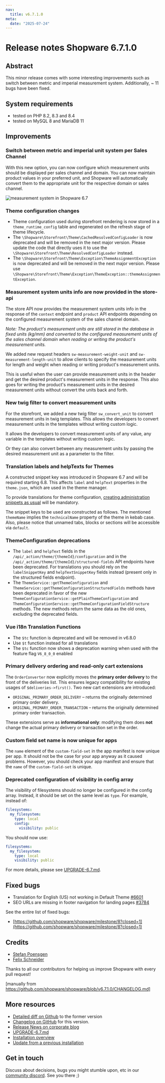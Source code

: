 ```yaml
---
nav:
  title: v6.7.1.0
meta:
  date: "2025-07-24"
---
```

# Release notes Shopware 6.7.1.0

## Abstract

This minor release comes with some interesting improvements such as switch between metric and imperial measurement system. Additionally, ~ 11 bugs have been fixed.

## System requirements

* tested on PHP 8.2, 8.3 and 8.4
* tested on MySQL 8 and MariaDB 11

## Improvements

### Switch between metric and imperial unit system per Sales Channel

With this new option, you can now configure which measurement units should be displayed per sales channel and domain. You can now maintain product values in your preferred unit, and Shopware will automatically convert them to the appropriate unit for the respective domain or sales channel.

![measurement system in Shopware 6.7](assets/measurement_system.webp)

### Theme configuration changes

* Theme configuration used during storefront rendering is now stored in a `theme_runtime_config` table and regenerated on the refresh stage of theme lifecycle.
* The `\Shopware\Storefront\Theme\CachedResolvedConfigLoader` is now deprecated and will be removed in the next major version. Please update the code that directly uses it to use the `\Shopware\Storefront\Theme\ResolvedConfigLoader` instead.
* The `\Shopware\Storefront\Theme\Exception\ThemeAssignmentException` is now deprecated and will be removed in the next major version. Please use `\Shopware\Storefront\Theme\Exception\ThemeException::themeAssignmentException`.

### Measurement system units info are now provided in the store-api

The store API now provides the measurement system units info in the response of the `context` endpoint and `product` API endpoints depending on the configured measurement system of the sales channel domain.

_Note: The product's measurement units are still stored in the database in fixed units (kg/mm) and converted to the configured measurement units of the sales channel domain when reading or writing the product's measurement units._

We added new request headers `sw-measurement-weight-unit` and `sw-measurement-length-unit` to allow clients to specify the measurement units for length and weight when reading or writing product's measurement units.

This is useful when the user can provide measurement units in the header and get the desired product's measurement units in the response. This also goes for writing the product's measurement units in the desired measurement units without convert the units back and forth.

### New twig filter to convert measurement units

For the storefront, we added a new twig filter `sw_convert_unit` to convert measurement units in twig templates. This allows the developers to convert measurement units in the templates without writing custom logic.

It allows the developers to convert measurement units of any value, any variable in the templates without writing custom logic. 

Or they can also convert between any measurement units by passing the desired measurement unit as a parameter to the filter.

### Translation labels and helpTexts for Themes

A constructed snippet key was introduced in Shopware 6.7 and will be required starting 6.8. This affects `label` and `helpText` properties in the `theme.json`, which are used in the theme manager.

To provide translations for theme configuration, [creating administration snippets as usual](https://developer.shopware.com/resources/admin-extension-sdk/faq/#how-can-i-use-snippets-to-translate-my-app) will be mandatory.

The snippet keys to be used are constructed as follows. The mentioned `themeName` implies the `technicalName` property of the theme in kebab case. Also, please notice that unnamed tabs, blocks or sections will be accessible via `default`.

### ThemeConfiguration deprecations

* The `label` and `helpText` fields in the `/api/_action/theme/{themeId}/configuration` and in the 
`/api/_action/theme/{themeId}/structured-fields` API endpoints have been deprecated. For translations you should rely on
the `labelSnippetKey` and `helpTextSnippetKey` fields instead (present only in the structured fields endpoint).
* The `ThemeService::getThemeConfiguration` and `ThemeService::getThemeConfigurationStructuredFields` methods have been deprecated in favor of the new `ThemeConfigurationService::getPlainThemeConfiguration` and
`ThemeConfigurationService::getThemeConfigurationFieldStructure` methods. The new methods return the same data as the old ones, 
excluding the deprecated fields.

### Vue i18n Translation Functions

* The `$tc` function is deprecated and will be removed in v6.8.0
* Use `$t` function instead for all translations
* The `$tc` function now shows a deprecation warning when used with the feature flag `V6_8_0_0` enabled

### Primary delivery ordering and read-only cart extensions

The `OrderConverter` now explicitly moves the **primary order delivery** to the front of the deliveries list. This ensures legacy compatibility for existing usages of `$deliveries->first()`.
Two new cart extensions are introduced:
- `ORIGINAL_PRIMARY_ORDER_DELIVERY` – returns the originally determined primary order delivery.
- `ORIGINAL_PRIMARY_ORDER_TRANSACTION` – returns the originally determined primary order transaction.

These extensions serve as **informational only**: modifying them does **not** change the actual primary delivery or transaction set in the order.

### Custom field set name is now unique for apps

The `name` element of the `custom-field-set` in the app manifest is now unique per app. It should not be the case for your app anyway as it caused problems. However, you should check your app manifest and ensure that the `name` of the `custom-field-set` is unique.

### Deprecated configuration of visibility in config array

The visibility of filesystems should no longer be configured in the config array. Instead, it should be set on the same level as `type`. For example, instead of:

```yaml
filesystems:
  my_filesystem:
    type: local
    config:
      visibility: public
```

You should now use:

```yaml
filesystems:
  my_filesystem:
    type: local
    visibility: public
```

For more details, please see [UPGRADE-6.7.md](https://github.com/shopware/shopware/blob/6.7.1.0/UPGRADE-6.7.md#6710).

## Fixed bugs

* Translation for English (US) not working in Default Theme [#6601](https://github.com/shopware/shopware/issues/6601)
* SEO URLs are missing in footer navigation for landing pages [#3784](https://github.com/shopware/shopware/issues/3784)

See the entire list of fixed bugs:
* [https://github.com/shopware/shopware/milestone/8?closed=1](https://github.com/shopware/shopware/milestone/8?closed=1)

## Credits

* [Stefan Poensgen](https://github.com/stefanpoensgen)
* [Felix Schneider](https://github.com/schneider-felix)

Thanks to all our contributors for helping us improve Shopware with every pull request!

[manually from https://github.com/shopware/shopware/blob/v6.7.1.0/CHANGELOG.md]

## More resources

* [Detailed diff on Github](https://github.com/shopware/shopware/compare/v6.7.0.1...v6.7.1.0) to the former version
* [Changelog on GitHub](https://github.com/shopware/shopware/blob/v6.7.1.0/CHANGELOG.md) for this version.
* [Release News on corporate blog](https://www.shopware.com/en/news/shopware-6-release-news-july-2025/)
* [UPGRADE-6.7.md](https://github.com/shopware/shopware/blob/6.7.1.0/UPGRADE-6.7.md#6710)
* [Installation overview](https://developer.shopware.com/docs/guides/installation/)
* [Update from a previous installation](https://developer.shopware.com/docs/guides/installation/template.html#update-shopware)

## Get in touch

Discuss about decisions, bugs you might stumble upon, etc in our [community discord](https://discord.gg/ncfNP3xT). See you there ;)